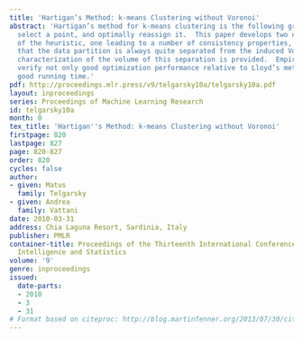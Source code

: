 ```yaml
---
title: 'Hartigan’s Method: k-means Clustering without Voronoi'
abstract: 'Hartigan’s method for k-means clustering is the following greedy heuristic:
  select a point, and optimally reassign it.  This paper develops two other formulations
  of the heuristic, one leading to a number of consistency properties, the other showing
  that the data partition is always quite separated from the induced Voronoi partition.  A
  characterization of the volume of this separation is provided.  Empirical tests
  verify not only good optimization performance relative to Lloyd’s method, but also
  good running time.'
pdf: http://proceedings.mlr.press/v9/telgarsky10a/telgarsky10a.pdf
layout: inproceedings
series: Proceedings of Machine Learning Research
id: telgarsky10a
month: 0
tex_title: 'Hartigan''s Method: k-means Clustering without Voronoi'
firstpage: 820
lastpage: 827
page: 820-827
order: 820
cycles: false
author:
- given: Matus
  family: Telgarsky
- given: Andrea
  family: Vattani
date: 2010-03-31
address: Chia Laguna Resort, Sardinia, Italy
publisher: PMLR
container-title: Proceedings of the Thirteenth International Conference on Artificial
  Intelligence and Statistics
volume: '9'
genre: inproceedings
issued:
  date-parts:
  - 2010
  - 3
  - 31
# Format based on citeproc: http://blog.martinfenner.org/2013/07/30/citeproc-yaml-for-bibliographies/
---
```

